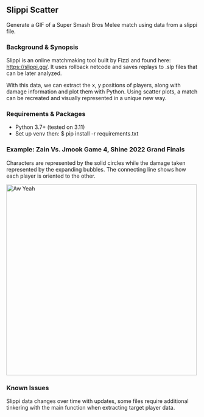 ## Slippi Scatter 
Generate a GIF of a Super Smash Bros Melee match using data from a slippi file.   

### Background & Synopsis
Slippi is an online matchmaking tool built by Fizzi and found here: https://slippi.gg/. It uses rollback netcode and saves replays to .slp files that can be later analyzed.

With this data, we can extract the x, y positions of players, along with damage information and plot them with Python. Using scatter plots, a match can be recreated and visually represented in a unique new way.  

### Requirements & Packages
* Python 3.7+ (tested on 3.11)
* Set up venv then: $ pip install -r requirements.txt 

### Example: Zain Vs. Jmook Game 4, Shine 2022 Grand Finals
Characters are represented by the solid circles while the damage taken represented by the expanding bubbles. The connecting line shows how each player is oriented to the other. 

<img src="Output/zain_jmook_g4_Shine2022_GFs.gif" alt="Aw Yeah" width="500">

### Known Issues
Slippi data changes over time with updates, some files require additional tinkering with the main function when extracting target player data. 

